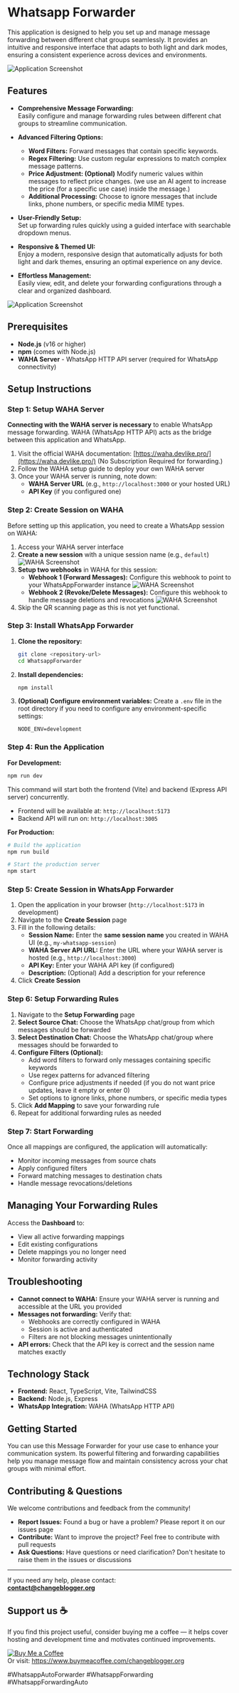 # Whatsapp Forwarder

This application is designed to help you set up and manage message forwarding between different chat groups seamlessly. It provides an intuitive and responsive interface that adapts to both light and dark modes, ensuring a consistent experience across devices and environments.

![Application Screenshot](https://github.com/devagarwal007/Whatsapp-Forwarder/blob/866de8774ae88b04f7f34ec272f0b9aab1ecb0e2/image.png)

## Features

- **Comprehensive Message Forwarding:**  
  Easily configure and manage forwarding rules between different chat groups to streamline communication.

- **Advanced Filtering Options:**  
  - **Word Filters:** Forward messages that contain specific keywords.
  - **Regex Filtering:** Use custom regular expressions to match complex message patterns.
  - **Price Adjustment: (Optional)** Modify numeric values within messages to reflect price changes. (we use an AI agent to increase the price (for a specific use case) inside the message.)
  - **Additional Processing:** Choose to ignore messages that include links, phone numbers, or specific media MIME types.

- **User-Friendly Setup:**  
  Set up forwarding rules quickly using a guided interface with searchable dropdown menus.

- **Responsive & Themed UI:**  
  Enjoy a modern, responsive design that automatically adjusts for both light and dark themes, ensuring an optimal experience on any device.

- **Effortless Management:**  
  Easily view, edit, and delete your forwarding configurations through a clear and organized dashboard.

![Application Screenshot](https://github.com/devagarwal007/Whatsapp-Forwarder/blob/5c8b0beeaf7e695fc577720001a3223fc028acc3/image2.png)

## Prerequisites

- **Node.js** (v16 or higher)
- **npm** (comes with Node.js)
- **WAHA Server** - WhatsApp HTTP API server (required for WhatsApp connectivity)

## Setup Instructions

### Step 1: Setup WAHA Server

**Connecting with the WAHA server is necessary** to enable WhatsApp message forwarding. WAHA (WhatsApp HTTP API) acts as the bridge between this application and WhatsApp.

1. Visit the official WAHA documentation: [https://waha.devlike.pro/](https://waha.devlike.pro/) (No Subscription Required for forwarding.)
2. Follow the WAHA setup guide to deploy your own WAHA server
3. Once your WAHA server is running, note down:
   - **WAHA Server URL** (e.g., `http://localhost:3000` or your hosted URL)
   - **API Key** (if you configured one)

### Step 2: Create Session on WAHA

Before setting up this application, you need to create a WhatsApp session on WAHA:

1. Access your WAHA server interface
2. **Create a new session** with a unique session name (e.g., `default`)
![WAHA Screenshot](./waha-setup-1.jpg)
3. **Setup two webhooks** in WAHA for this session:
   - **Webhook 1 (Forward Messages):** Configure this webhook to point to your WhatsAppForwarder instance
   ![WAHA Screenshot](./waha-setup-3.jpg)
   - **Webhook 2 (Revoke/Delete Messages):** Configure this webhook to handle message deletions and revocations
   ![WAHA Screenshot](./waha-setup-2.jpg)
4. Skip the QR scanning page as this is not yet functional.

### Step 3: Install WhatsApp Forwarder

1. **Clone the repository:**
   ```bash
   git clone <repository-url>
   cd WhatsappForwarder
   ```

2. **Install dependencies:**
   ```bash
   npm install
   ```

3. **(Optional) Configure environment variables:**
   Create a `.env` file in the root directory if you need to configure any environment-specific settings:
   ```env
   NODE_ENV=development
   ```

### Step 4: Run the Application

**For Development:**
```bash
npm run dev
```
This command will start both the frontend (Vite) and backend (Express API server) concurrently.
- Frontend will be available at: `http://localhost:5173`
- Backend API will run on: `http://localhost:3005`

**For Production:**
```bash
# Build the application
npm run build

# Start the production server
npm start
```

### Step 5: Create Session in WhatsApp Forwarder

1. Open the application in your browser (`http://localhost:5173` in development)
2. Navigate to the **Create Session** page
3. Fill in the following details:
   - **Session Name:** Enter the **same session name** you created in WAHA UI (e.g., `my-whatsapp-session`)
   - **WAHA Server API URL:** Enter the URL where your WAHA server is hosted (e.g., `http://localhost:3000`)
   - **API Key:** Enter your WAHA API key (if configured)
   - **Description:** (Optional) Add a description for your reference
4. Click **Create Session**

### Step 6: Setup Forwarding Rules

1. Navigate to the **Setup Forwarding** page
2. **Select Source Chat:** Choose the WhatsApp chat/group from which messages should be forwarded
3. **Select Destination Chat:** Choose the WhatsApp chat/group where messages should be forwarded to
4. **Configure Filters (Optional):**
   - Add word filters to forward only messages containing specific keywords
   - Use regex patterns for advanced filtering
   - Configure price adjustments if needed (if you do not want price updates, leave it empty or enter 0)
   - Set options to ignore links, phone numbers, or specific media types
5. Click **Add Mapping** to save your forwarding rule
6. Repeat for additional forwarding rules as needed

### Step 7: Start Forwarding

Once all mappings are configured, the application will automatically:
- Monitor incoming messages from source chats
- Apply configured filters
- Forward matching messages to destination chats
- Handle message revocations/deletions

## Managing Your Forwarding Rules

Access the **Dashboard** to:
- View all active forwarding mappings
- Edit existing configurations
- Delete mappings you no longer need
- Monitor forwarding activity

## Troubleshooting

- **Cannot connect to WAHA:** Ensure your WAHA server is running and accessible at the URL you provided
- **Messages not forwarding:** Verify that:
  - Webhooks are correctly configured in WAHA
  - Session is active and authenticated
  - Filters are not blocking messages unintentionally
- **API errors:** Check that the API key is correct and the session name matches exactly

## Technology Stack

- **Frontend:** React, TypeScript, Vite, TailwindCSS
- **Backend:** Node.js, Express
- **WhatsApp Integration:** WAHA (WhatsApp HTTP API)

## Getting Started

You can use this Message Forwarder for your use case to enhance your communication system. Its powerful filtering and forwarding capabilities help you manage message flow and maintain consistency across your chat groups with minimal effort.

## Contributing & Questions

We welcome contributions and feedback from the community!

- **Report Issues:** Found a bug or have a problem? Please report it on our issues page
- **Contribute:** Want to improve the project? Feel free to contribute with pull requests
- **Ask Questions:** Have questions or need clarification? Don't hesitate to raise them in the issues or discussions

---

If you need any help, please contact:  
**contact@changeblogger.org**

## Support us ☕

If you find this project useful, consider buying me a coffee — it helps cover hosting and development time and motivates continued improvements.

[![Buy Me a Coffee](https://cdn.buymeacoffee.com/buttons/v2/default-yellow.png)](https://www.buymeacoffee.com/changeblogger.org)  
Or visit: https://www.buymeacoffee.com/changeblogger.org

\#WhatsappAutoForwarder
\#WhatsappForwarding
\#WhatsappForwardingAuto